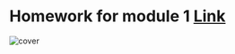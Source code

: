 # Homework for module 1 [Link](https://public.tableau.com/app/profile/.48972542/vizzes)
![cover]()

